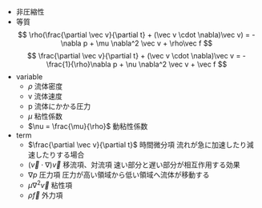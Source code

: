 - 非圧縮性
- 等質
$$
\rho(\frac{\partial \vec v}{\partial t} + (\vec v \cdot \nabla)\vec v) = -\nabla p + \mu \nabla^2 \vec v + \rho\vec f
$$
$$
\frac{\partial \vec v}{\partial t} + (\vec v \cdot \nabla)\vec v = -\frac{1}{\rho}\nabla p + \nu \nabla^2 \vec v + \vec f
$$
- variable
    - $\rho$  流体密度
    - v  流体速度
    - p  流体にかかる圧力
    - $\mu$  粘性係数
    - $\nu = \frac{\mu}{\rho}$  動粘性係数
- term
    - $\frac{\partial \vec v}{\partial t}$  時間微分項
        流れが急に加速したり減速したりする場合
    - $(\vec v \cdot \nabla)\vec v$  移流項、対流項
        速い部分と遅い部分が相互作用する効果
    - $\nabla p$  圧力項
        圧力が高い領域から低い領域へ流体が移動する
    - $\mu \nabla^2 \vec v$  粘性項
    - $\rho\vec f$  外力項